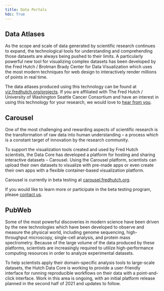 ```yaml
---
title: Data Portals
hdc: True
---
```


## Data Atlases

As the scope and scale of data generated by scientific research continues to expand,
the technological tools for understanding and comprehending those datasets are always
being pushed to their limits.
A particularly powerful new tool for visualizing complex datasets has been developed
by the Fred Hutch / Brotman Brady Center for Data Visualization which uses the most
modern techniques for web design to interactively render millions of points in real time.

The data atlases produced using this technology can be found at [viz.fredhutch.org/projects](https://viz.fredhutch.org/projects/).
If you are affiliated with The Fred Hutch / University of Washington Seattle Cancer Consortium
and have an interest in using this technology for your research, we would love to [hear from you](mailto:mzager@fredhutch.org).


## Carousel

One of the most challenging and rewarding aspects of scientific research is the transformation
of raw data into human understanding – a process which is a constant target of innovation by
the research community.

To support the visualization tools created and used by Fred Hutch scientists, the Data Core has
developed a platform for hosting and sharing interactive datasets – Carousel. Using the Carousel
platform, scientists can upload their own datasets to visualize with pre-made apps or even create
their own apps with a flexible container-based visualization platform.

Carousel is currently in beta testing at [carousel.fredhutch.org](https://carousel.fredhutch.org).

If you would like to learn more or participate in the beta testing program,
 please [contact us](mailto:sminot@fredhutch.org).


## PubWeb

Some of the most powerful discoveries in modern science have been driven by the new technologies
which have been developed to observe and measure the physical world, including genome sequencing,
high-throughput microscopy, single-cell analysis, and protein mass spectrometry. Because of the
large volume of the data produced by these platforms, scientists are increasingly required to utilize
high-performance computing resources in order to analyze experimental datasets.

To help scientists
apply their domain-specific analysis tools to large-scale datasets, the Hutch Data Core is working
to provide a user-friendly interface for running reproducible workflows on their data with a
point-and-click interface. Work in this area is ongoing, with an initial platform release planned
in the second half of 2021 and updates to follow.
